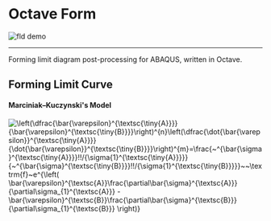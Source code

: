 # Octave Form


![fld demo](../master/demo.gif)

***

Forming limit diagram post-processing for ABAQUS, written in Octave.

## Forming Limit Curve

#### Marciniak–Kuczynski's Model
 ![\left(\dfrac{\bar{\varepsilon}^{\textsc{\tiny{A}}}}{\bar{\varepsilon}^{\textsc{\tiny{B}}}}\right)^{n}\left(\dfrac{\dot{\bar{\varepsilon}}^{\textsc{\tiny{A}}}}{\dot{\bar{\varepsilon}}^{\textsc{\tiny{B}}}}\right)^{m}=\frac{~^{\bar{\sigma}^{\textsc{\tiny{A}}}}\!\!/_{\sigma_{1}^{\textsc{\tiny{A}}}}}{~^{\bar{\sigma}^{\textsc{\tiny{B}}}}\!\!/_{\sigma_{1}^{\textsc{\tiny{B}}}}}~~\textrm{f}~e^{\left( \bar{\varepsilon}^{\textsc{A}}\frac{\partial\bar{\sigma}^{\textsc{A}}}{\partial\sigma_{1}^{\textsc{A}}} - \bar{\varepsilon}^{\textsc{B}}\frac{\partial\bar{\sigma}^{\textsc{B}}}{\partial\sigma_{1}^{\textsc{B}}} \right)}](../master/docs/mk.svg)